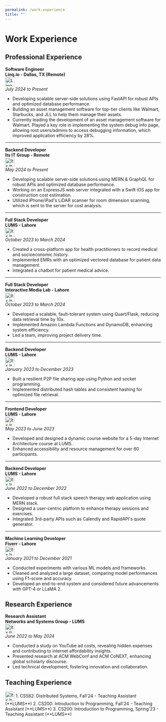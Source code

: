 ```yaml
---
permalink: /work-experience
title: ""
---
```


# Work Experience

## Professional Experience

**Software Engineer** <br />
**Linq.io - Dallas, TX (Remote)**  
<img src="https://entronix.io/wp-content/uploads/2023/03/EntronixCleanLogo_horizontal.png" alt="Linq Logo" style="height: 30px; vertical-align: middle;">  
 _July 2024 to Present_

- Developing scalable server-side solutions using FastAPI for robust APIs and optimized database performance.
- Building an asset management software for top-tier clients like Walmart, Starbucks, and JLL to help them manage their assets.
- Currently leading the development of an asset management software for Walmart. Played a key role in implementing the system debug info page, allowing root users/admins to access debugging information, which improved application efficiency by 28%.

---

**Backend Developer** <br />
**Its IT Group - Remote**  
<img src="https://www.itsitgroup.com/wp-content/uploads/2022/07/Its-logo.jpg" alt="Its It Group Logo" style="height: 30px; vertical-align: middle;">  
 _May 2024 to Present_

- Developing scalable server-side solutions using MERN & GraphQL for robust APIs and optimized database performance.
- Working on an ExpressJS web server integrated with a Swift iOS app for construction cost estimation.
- Utilized iPhone/iPad's LiDAR scanner for room dimension scanning, which is sent to the server for cost analysis.

---

**Full Stack Developer** <br />
**LUMS - Lahore**  
<img src="https://lums.edu.pk/sites/default/files/inline-images/LUMS%20Logo.png" alt="Its It Group Logo" style="height: 30px; vertical-align: middle;">  
_October 2023 to March 2024_

- Created a cross-platform app for health practitioners to record medical and socioeconomic history.
- Implemented EMRs with an optimized vectored database for patient data management.
- Integrated a chatbot for patient medical advice.

---

**Full Stack Developer** <br />
**Interactive Media Lab - Lahore**  
<img src="https://lums.edu.pk/sites/default/files/inline-images/LUMS%20Logo.png" alt="Its It Group Logo" style="height: 30px; vertical-align: middle;">  
_October 2023 to March 2024_

- Developed a scalable, fault-tolerant system using Quart/Flask, reducing data retrieval time by 10x.
- Implemented Amazon Lambda Functions and DynamoDB, enhancing system efficiency.
- Led a team, improving project delivery time.

---

**Backend Developer** <br />
**LUMS - Lahore**  
<img src="https://lums.edu.pk/sites/default/files/inline-images/LUMS%20Logo.png" alt="Its It Group Logo" style="height: 30px; vertical-align: middle;">  
_January 2023 to December 2023_

- Built a resilient P2P file sharing app using Python and socket programming.
- Implemented distributed hash tables and consistent hashing for optimized file retrieval.

---

**Frontend Developer** <br />
**LUMS - Lahore**  
<img src="https://lums.edu.pk/sites/default/files/inline-images/LUMS%20Logo.png" alt="Its It Group Logo" style="height: 30px; vertical-align: middle;">  
_May 2023 to June 2023_

- Developed and designed a dynamic course website for a 5-day Internet Architecture course at LUMS.
- Enhanced accessibility and resource management for over 60 participants.

---

**Backend Developer** <br />
**LUMS - Lahore**  
<img src="https://lums.edu.pk/sites/default/files/inline-images/LUMS%20Logo.png" alt="Its It Group Logo" style="height: 30px; vertical-align: middle;">  
_June 2022 to December 2022_

- Developed a robust full stack speech therapy web application using MERN stack.
- Designed a user-centric platform to enhance therapy sessions and exercises.
- Integrated 3rd-party APIs such as Calendly and RapidAPI's quote generator.

---

**Machine Learning Developer** <br />
**Fiverr - Lahore**  
<img src="https://www.citypng.com/public/uploads/preview/hd-fiverr-logo-transparent-background-701751694713868csfsamlgnd.png?v=2024102917" alt="Its It Group Logo" style="height: 30px; vertical-align: middle;">  
_January 2021 to December 2021_

- Conducted experiments with various ML models and frameworks.
- Cleaned and analyzed a large dataset, comparing model performances using F1-score and accuracy.
- Developed an end-to-end system and considered future advancements with GPT-4 or LLaMA 2.

## Research Experience

**Research Assistant** <br />
**Networks and Systems Group - LUMS**
<br />
<img src="https://lums.edu.pk/sites/default/files/inline-images/LUMS%20Logo.png" alt="Its It Group Logo" style="height: 30px; vertical-align: middle;">  
_June 2022 to May 2024_

- Conducted a study on YouTube ad costs, revealing hidden expenses and contributing to internet affordability insights.
- Presented research at ACM WebConf and ACM CoNEXT, enhancing global scholarly discourse.
- Led technical development, fostering innovation and collaboration.

## Teaching Experience
<img src="https://lums.edu.pk/sites/default/files/inline-images/LUMS%20Logo.png" alt="Its It Group Logo" style="height: 30px; vertical-align: middle;">  
1. CS582: Distributed Systems, Fall'24 - Teaching Assistant (**LUMS**)
2. CS200: Introduction to Programming, Fall'24 - Teaching Assistant (**LUMS**)
3. CS200: Introduction to Programming, Spring'23 - Teaching Assistant (**LUMS**)
